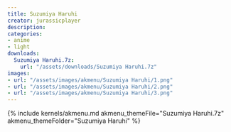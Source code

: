 ```yaml
---
title: Suzumiya Haruhi
creator: jurassicplayer
description: 
categories:
- anime
- light
downloads:
  Suzumiya Haruhi.7z:
    url: "/assets/downloads/Suzumiya Haruhi.7z"
images:
- url: "/assets/images/akmenu/Suzumiya Haruhi/1.png"
- url: "/assets/images/akmenu/Suzumiya Haruhi/2.png"
- url: "/assets/images/akmenu/Suzumiya Haruhi/3.png"
---
```


{% include kernels/akmenu.md akmenu_themeFile="Suzumiya Haruhi.7z" akmenu_themeFolder="Suzumiya Haruhi" %}
